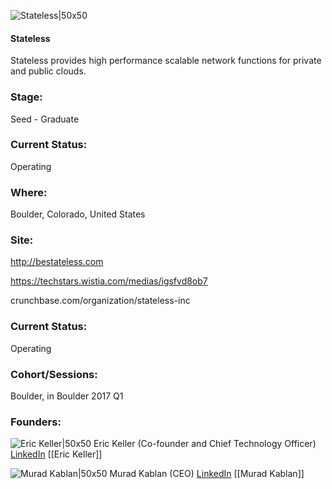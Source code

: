 

![Stateless|50x50](https://apimg.techstars.com/connect/images/image_files/58f3e828c9aec76810000017/original/this-looks-nice.png)

#### Stateless
Stateless provides high performance scalable network functions for private and public clouds.

### Stage: 
Seed - Graduate 

### Current Status: 
Operating

### Where:
Boulder, Colorado, United States

### Site:
http://bestateless.com

https://techstars.wistia.com/medias/igsfvd8ob7

crunchbase.com/organization/stateless-inc

### Current Status: 
Operating

### Cohort/Sessions: 
Boulder, in Boulder 2017 Q1

### Founders: 

![Eric Keller|50x50](http://s3.amazonaws.com/ts-accel-connect-uploads/images/image_files/5d8a33fe34a60d2625000250/original/ekeller_pic.jpg) Eric Keller (Co-founder and Chief Technology Officer) [LinkedIn](https://linkedin.com/in/eric-keller-53bb70) [[Eric Keller]]

![Murad Kablan|50x50](http://s3.amazonaws.com/ts-accel-connect-uploads/images/image_files/586c0b52bbe36f20cb000051/original/profile_picture.jpg) Murad Kablan (CEO) [LinkedIn](https://linkedin.com/in/murad-kablan-b7ab3936) [[Murad Kablan]]


